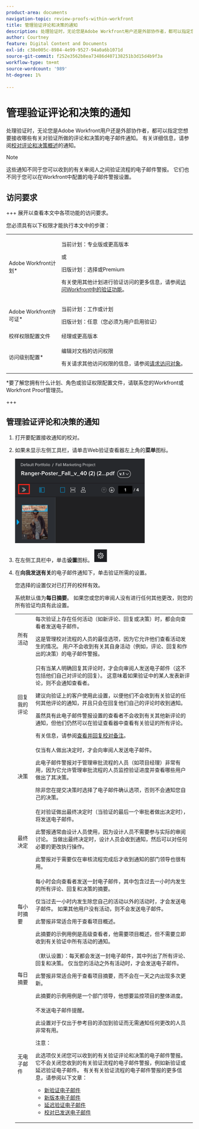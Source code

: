 ```yaml
---
product-area: documents
navigation-topic: review-proofs-within-workfront
title: 管理验证评论和决策的通知
description: 处理验证时，无论您是Adobe Workfront用户还是外部协作者，都可以指定您想要接收哪些有关对验证所做的评论和决策的电子邮件通知。 有关更多信息，请参阅验证评论和决策通知概述。
author: Courtney
feature: Digital Content and Documents
exl-id: c38e005c-8984-4e99-9527-94a0a6b1071d
source-git-commit: f252e3562b8ea73486d407138251b3d15d4b9f3a
workflow-type: tm+mt
source-wordcount: '989'
ht-degree: 1%

---
```


# 管理验证评论和决策的通知

处理验证时，无论您是Adobe Workfront用户还是外部协作者，都可以指定您想要接收哪些有关对验证所做的评论和决策的电子邮件通知。 有关详细信息，请参阅[校对评论和决策概述](../../../review-and-approve-work/proofing/proofing-overview/notifications-proof-comments-decisions.md)的通知。

>[!NOTE]
>
>这些通知不同于您可以收到的有关审阅人之间验证流程的电子邮件警报。 它们也不同于您可以在Workfront中配置的电子邮件警报设置。 

## 访问要求

+++ 展开以查看本文中各项功能的访问要求。

您必须具有以下权限才能执行本文中的步骤：

<table style="table-layout:auto"> 
 <col> 
 <col> 
 <tbody> 
  <tr> 
   <td role="rowheader">Adobe Workfront计划*</td> 
   <td> <p>当前计划：专业版或更高版本</p> <p>或</p> <p>旧版计划：选择或Premium</p> <p>有关使用其他计划进行验证访问的更多信息，请参阅<a href="/help/quicksilver/administration-and-setup/manage-workfront/configure-proofing/access-to-proofing-functionality.md" class="MCXref xref">访问Workfront中的验证功能</a>。</p> </td> 
  </tr> 
  <tr> 
   <td role="rowheader">Adobe Workfront许可证*</td> 
   <td> <p>当前计划：工作或计划</p> <p>旧版计划：任意（您必须为用户启用验证）</p> </td> 
  </tr> 
  <tr> 
   <td role="rowheader">校样权限配置文件 </td> 
   <td>经理或更高版本</td> 
  </tr> 
  <tr> 
   <td role="rowheader">访问级别配置*</td> 
   <td> <p>编辑对文档的访问权限</p> <p>有关请求其他访问权限的信息，请参阅<a href="../../../workfront-basics/grant-and-request-access-to-objects/request-access.md" class="MCXref xref">请求访问对象</a>。</p> </td> 
  </tr> 
 </tbody> 
</table>

&#42;要了解您拥有什么计划、角色或验证权限配置文件，请联系您的Workfront或Workfront Proof管理员。

+++

## 管理验证评论和决策的通知

1. 打开要配置接收通知的校对。
1. 如果未显示左侧工具栏，请单击Web验证查看器左上角的&#x200B;**菜单**&#x200B;图标。

   ![Menu_icon_in_Proofing_Viewer.png](assets/menu-icon-in-proofing-viewer-350x228.png)

1. 在左侧工具栏中，单击&#x200B;**设置**&#x200B;图标。 ![Settings_icon.png](assets/settings-icon.png)

1. 在&#x200B;**向我发送有关**&#x200B;的电子邮件通知下，单击验证所需的设置。

   您选择的设置仅对已打开的校样有效。

   系统默认值为&#x200B;**每日摘要**。 如果您或您的审阅人没有进行任何其他更改，则您的所有验证均具有此设置。

   <table style="table-layout:auto"> 
    <col> 
    <col> 
    <tbody> 
     <tr> 
      <td role="rowheader">所有活动</td> 
      <td>每次验证上存在任何活动（如新评论、回复或决策）时，都会向查看者发送电子邮件。<br><p>这是管理校对流程的人员的最佳选项，因为它允许他们查看活动发生的情况。 用户不会收到有关其自身活动（例如，评论、回复和作出的决策）的电子邮件警报。</p></td> 
     </tr> 
     <tr> 
      <td role="rowheader">回复我的评论</td> 
      <td>只有当某人明确回复其评论时，才会向审阅人发送电子邮件（这不包括他们自己对评论的回复）。 这意味着如果验证中的某人发表新评论，则不会通知查看者。<p>建议向验证上的客户使用此设置，以便他们不会收到有关验证的任何其他评论的通知，并且只会在回复他们自己的评论时收到通知。</p><p>虽然具有此电子邮件警报设置的查看者不会收到有关其他新评论的通知，但他们仍然可以在验证查看器中查看有关验证的所有评论。<br></p><p>有关信息，请参阅<a href="../../../review-and-approve-work/proofing/reviewing-proofs-within-workfront/comment-on-a-proof/view-proof-comments.md" class="MCXref xref">查看并回复校对备注</a>。</p></td> 
     </tr> 
     <tr> 
      <td role="rowheader">决策</td> 
      <td>仅当有人做出决定时，才会向审阅人发送电子邮件。<br><p>此电子邮件警报对于管理审批流程的人员（如项目经理）非常有用，因为它允许管理审批流程的人员监控验证进度并查看哪些用户做出了其决策。<br></p><p>除非您在提交决策时选择了电子邮件确认选项，否则不会通知您自己的决策。</p></td> 
     </tr> 
     <tr> 
      <td role="rowheader">最终决定</td> 
      <td>在对验证做出最终决定时（当验证的最后一个审批者做出决定时），将发送电子邮件。<br><p>此警报通常由设计人员使用，因为设计人员不需要参与实际的审阅讨论。 当做出最终决定时，设计人员会收到通知，然后可以对任何必要的更改执行操作。<br></p><p>此警报对于需要仅在审核流程完成后才收到通知的部门领导也很有用。</p></td> 
     </tr> 
     <tr> 
      <td role="rowheader">每小时摘要</td> 
      <td>每小时会向查看者发送一封电子邮件，其中包含过去一小时内发生的所有评论、回复和决策的摘要。<br><p>仅当过去一小时内发生除您自己的活动以外的活动时，才会发送电子邮件。 如果其他用户没有活动，则不会发送电子邮件。<br></p><p>此警报非常适合用于查看项目概述。<br></p><p>此摘要的示例用例是高级查看者，他需要项目概述，但不需要立即收到有关验证中所有活动的通知。</p></td> 
     </tr> 
     <tr> 
      <td role="rowheader">每日摘要</td> 
      <td>（默认设置）：每天都会发送一封电子邮件，其中列出了所有评论、回复和决策。 仅当您的活动之外有活动时，才会发送电子邮件。<br><p>此警报非常适合用于查看项目摘要，而不会在一天之内出现多次更新。<br></p><p>此摘要的示例用例是一个部门领导，他想要监控项目的整体进度。<br></p></td> 
     </tr> 
     <tr> 
      <td role="rowheader">无电子邮件</td> 
      <td>不发送电子邮件提醒。<br><p>此设置对于仅出于参考目的添加到验证而无需通知任何更改的人员非常有用。</p><p>注意： <p>此选项仅关闭您可以收到的有关验证评论和决策的电子邮件警报。 它不会关闭您收到的有关验证流程的电子邮件警报，例如新验证或延迟验证电子邮件。 有关有关验证流程的电子邮件警报的更多信息，请参阅以下文章： </p>
        <ul>
         <li><a href="../../../workfront-proof/wp-emailsntfctns/proof-notifications-and-reminders/new-proof-email.md" class="MCXref xref">新验证电子邮件</a></li>
         <li><a href="../../../workfront-proof/wp-emailsntfctns/proof-notifications-and-reminders/new-version-email.md" class="MCXref xref">新版本电子邮件</a></li>
         <li><a href="../../../workfront-proof/wp-emailsntfctns/proof-notifications-and-reminders/late-proof-email.md" class="MCXref xref">延迟验证电子邮件</a></li>
         <li><a href="../../../workfront-proof/wp-emailsntfctns/proof-notifications-and-reminders/proof-made-email.md" class="MCXref xref">校对已发送电子邮件</a></li>
        </ul></p></td> 
     </tr> 
    </tbody> 
   </table>
